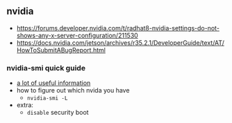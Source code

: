 
## nvidia
- <https://forums.developer.nvidia.com/t/radhat8-nvidia-settings-do-not-shows-any-x-server-configuration/211530>
- <https://docs.nvidia.com/jetson/archives/r35.2.1/DeveloperGuide/text/AT/HowToSubmitABugReport.html>

### nvidia-smi quick guide
- [a lot of useful information](https://askubuntu.com/questions/524242/how-to-find-out-which-nvidia-gpu-i-have)
- how to figure out which nvida you have
	- `nvidia-smi -L`
- extra:
	-  `disable` security boot


